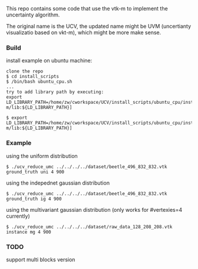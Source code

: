 This repo contains some code that use the vtk-m to implement the uncertainty algorithm.

The original name is the UCV, the updated name might be UVM (uncertianty visualizatio based on vkt-m), which might be more make sense.

### Build

install example on ubuntu machine:

```
clone the repo
$ cd install_scripts
$ /bin/bash ubuntu_cpu.sh 
...
try to add library path by executing:
export LD_LIBRARY_PATH=/home/zw/cworkspace/UCV/install_scripts/ubuntu_cpu/install/vtk-m/lib:${LD_LIBRARY_PATH}]

$ export LD_LIBRARY_PATH=/home/zw/cworkspace/UCV/install_scripts/ubuntu_cpu/install/vtk-m/lib:${LD_LIBRARY_PATH}]
```

### Example


using the uniform distribution

```
$ ./ucv_reduce_umc ../../../../dataset/beetle_496_832_832.vtk ground_truth uni 4 900
```

using the indepednet gaussian distribution

```
$ ./ucv_reduce_umc ../../../../dataset/beetle_496_832_832.vtk ground_truth ig 4 900
```

using the multivariant gaussian distribution (only works for #vertexies=4 currently)

```
$ ./ucv_reduce_umc ../../../../dataset/raw_data_128_208_208.vtk instance mg 4 900
```

### TODO

support multi blocks version
